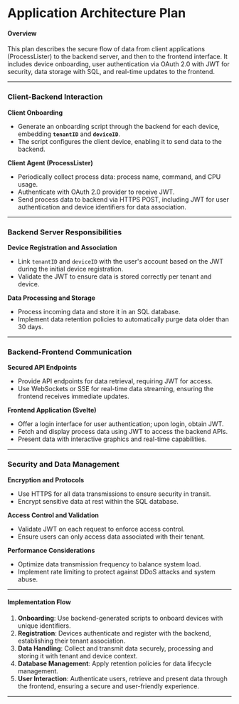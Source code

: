 # Application Architecture Plan

#### Overview
This plan describes the secure flow of data from client applications (ProcessLister) to the backend server, and then to the frontend interface. It includes device onboarding, user authentication via OAuth 2.0 with JWT for security, data storage with SQL, and real-time updates to the frontend.

---

### Client-Backend Interaction

**Client Onboarding**
- Generate an onboarding script through the backend for each device, embedding **`tenantID`** and **`deviceID`**.
- The script configures the client device, enabling it to send data to the backend.

**Client Agent (ProcessLister)**
- Periodically collect process data: process name, command, and CPU usage.
- Authenticate with OAuth 2.0 provider to receive JWT.
- Send process data to backend via HTTPS POST, including JWT for user authentication and device identifiers for data association.

---

### Backend Server Responsibilities

**Device Registration and Association**
- Link `tenantID` and `deviceID` with the user's account based on the JWT during the initial device registration.
- Validate the JWT to ensure data is stored correctly per tenant and device.

**Data Processing and Storage**
- Process incoming data and store it in an SQL database.
- Implement data retention policies to automatically purge data older than 30 days.

---

### Backend-Frontend Communication

**Secured API Endpoints**
- Provide API endpoints for data retrieval, requiring JWT for access.
- Use WebSockets or SSE for real-time data streaming, ensuring the frontend receives immediate updates.

**Frontend Application (Svelte)**
- Offer a login interface for user authentication; upon login, obtain JWT.
- Fetch and display process data using JWT to access the backend APIs.
- Present data with interactive graphics and real-time capabilities.

---

### Security and Data Management

**Encryption and Protocols**
- Use HTTPS for all data transmissions to ensure security in transit.
- Encrypt sensitive data at rest within the SQL database.

**Access Control and Validation**
- Validate JWT on each request to enforce access control.
- Ensure users can only access data associated with their tenant.

**Performance Considerations**
- Optimize data transmission frequency to balance system load.
- Implement rate limiting to protect against DDoS attacks and system abuse.

---

#### Implementation Flow

1. **Onboarding**: Use backend-generated scripts to onboard devices with unique identifiers.
2. **Registration**: Devices authenticate and register with the backend, establishing their tenant association.
3. **Data Handling**: Collect and transmit data securely, processing and storing it with tenant and device context.
4. **Database Management**: Apply retention policies for data lifecycle management.
5. **User Interaction**: Authenticate users, retrieve and present data through the frontend, ensuring a secure and user-friendly experience.

---